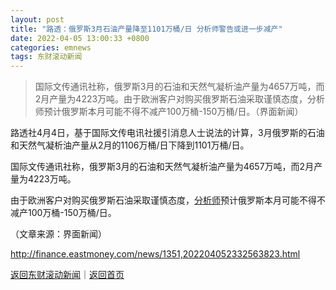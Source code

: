 ```yaml
---
layout: post
title: "路透：俄罗斯3月石油产量降至1101万桶/日 分析师警告或进一步减产"
date: 2022-04-05 13:00:33 +0800
categories: emnews
tags: 东财滚动新闻
---
```

> 国际文传通讯社称，俄罗斯3月的石油和天然气凝析油产量为4657万吨，而2月产量为4223万吨。由于欧洲客户对购买俄罗斯石油采取谨慎态度，分析师预计俄罗斯本月可能不得不减产100万桶-150万桶/日。（界面新闻）

<p>路透社4月4日，基于国际文传电讯社援引消息人士说法的计算，3月俄罗斯的石油和天然气凝析油产量从2月的1106万桶/日下降到1101万桶/日。</p><p>国际文传通讯社称，俄罗斯3月的石油和天然气凝析油产量为4657万吨，而2月产量为4223万吨。</p><p>由于欧洲客户对购买俄罗斯石油采取谨慎态度，<span id="Info.3224"><a href="http://data.eastmoney.com/invest/invest/default.html" class="infokey">分析师</a></span>预计俄罗斯本月可能不得不减产100万桶-150万桶/日。</p><p class="em_media">（文章来源：界面新闻）</p>

<http://finance.eastmoney.com/news/1351,202204052332563823.html>

[返回东财滚动新闻](//finews.withounder.com/emnews/)｜[返回首页](//finews.withounder.com/)